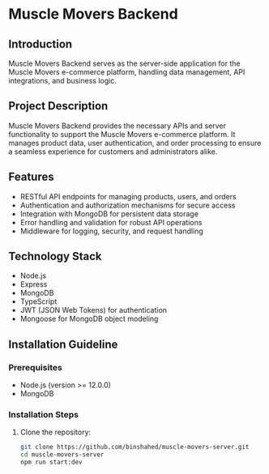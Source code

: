 # Muscle Movers Backend

## Introduction

Muscle Movers Backend serves as the server-side application for the Muscle Movers e-commerce platform, handling data management, API integrations, and business logic.

## Project Description

Muscle Movers Backend provides the necessary APIs and server functionality to support the Muscle Movers e-commerce platform. It manages product data, user authentication, and order processing to ensure a seamless experience for customers and administrators alike.

## Features

- RESTful API endpoints for managing products, users, and orders
- Authentication and authorization mechanisms for secure access
- Integration with MongoDB for persistent data storage
- Error handling and validation for robust API operations
- Middleware for logging, security, and request handling

## Technology Stack

- Node.js
- Express
- MongoDB
- TypeScript
- JWT (JSON Web Tokens) for authentication
- Mongoose for MongoDB object modeling

## Installation Guideline

### Prerequisites

- Node.js (version >= 12.0.0)
- MongoDB

### Installation Steps

1. Clone the repository:
   ```bash
   git clone https://github.com/binshahed/muscle-movers-server.git
   cd muscle-movers-server
   npm run start:dev
